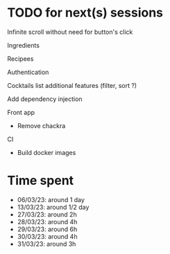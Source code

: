 # TODO for next(s) sessions

Infinite scroll without need for button's click

Ingredients

Recipees

Authentication

Cocktails list additional features (filter, sort ?)

Add dependency injection


Front app
- Remove chackra
  
CI
- Build docker images

# Time spent

- 06/03/23: around 1 day
- 13/03/23: around 1/2 day
- 27/03/23: around 2h
- 28/03/23: around 4h
- 29/03/23: around 6h
- 30/03/23: around 4h
- 31/03/23: around 3h